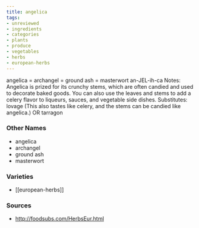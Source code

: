 ```yaml
---
title: angelica
tags:
- unreviewed
- ingredients
- categories
- plants
- produce
- vegetables
- herbs
- european-herbs
---
```

angelica = archangel = ground ash = masterwort an-JEL-ih-ca Notes: Angelica is prized for its crunchy stems, which are often candied and used to decorate baked goods. You can also use the leaves and stems to add a celery flavor to liqueurs, sauces, and vegetable side dishes. Substitutes: lovage (This also tastes like celery, and the stems can be candied like angelica.) OR tarragon

### Other Names

* angelica
* archangel
* ground ash
* masterwort

### Varieties

* [[european-herbs]]

### Sources
* http://foodsubs.com/HerbsEur.html
